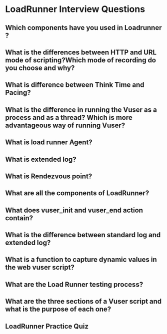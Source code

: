 
# LoadRunner Interview Questions
## Which components have you used in Loadrunner ?
## What is the differences between HTTP and URL mode of scripting?Which mode of recording do you choose and why?
## What is difference between Think Time and Pacing?
## What is the difference in running the Vuser as a process and as a thread? Which is more advantageous way of running Vuser?
## What is load runner Agent?
## What is extended log?
## What is Rendezvous point?
## What are all the components of LoadRunner?
## What does vuser_init and vuser_end action contain?
## What is the difference between standard log and extended log?
## What is a function to capture dynamic values in the web vuser script?
## What are the Load Runner testing process?
## What are the three sections of a Vuser script and what is the purpose of each one?
## LoadRunner Practice Quiz


